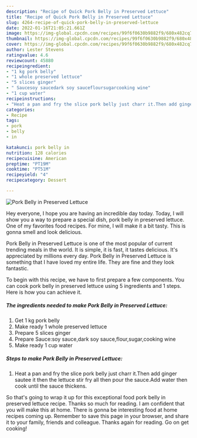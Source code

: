 ```yaml
---
description: "Recipe of Quick Pork Belly in Preserved Lettuce"
title: "Recipe of Quick Pork Belly in Preserved Lettuce"
slug: 4264-recipe-of-quick-pork-belly-in-preserved-lettuce
date: 2022-01-16T21:05:21.661Z
image: https://img-global.cpcdn.com/recipes/99f6f0630b9882f9/680x482cq70/pork-belly-in-preserved-lettuce-recipe-main-photo.jpg
thumbnail: https://img-global.cpcdn.com/recipes/99f6f0630b9882f9/680x482cq70/pork-belly-in-preserved-lettuce-recipe-main-photo.jpg
cover: https://img-global.cpcdn.com/recipes/99f6f0630b9882f9/680x482cq70/pork-belly-in-preserved-lettuce-recipe-main-photo.jpg
author: Lester Stevens
ratingvalue: 4.6
reviewcount: 45880
recipeingredient:
- "1 kg pork belly"
- "1 whole preserved lettuce"
- "5 slices ginger"
- " Saucesoy saucedark soy saucefloursugarcooking wine"
- "1 cup water"
recipeinstructions:
- "Heat a pan and fry the slice pork belly just charr it.Then add ginger sautee it then the lettuce stir fry all then pour the sauce.Add water then cook until the sauce thickens."
categories:
- Recipe
tags:
- pork
- belly
- in

katakunci: pork belly in 
nutrition: 128 calories
recipecuisine: American
preptime: "PT19M"
cooktime: "PT51M"
recipeyield: "4"
recipecategory: Dessert

---
```



![Pork Belly in Preserved Lettuce](https://img-global.cpcdn.com/recipes/99f6f0630b9882f9/680x482cq70/pork-belly-in-preserved-lettuce-recipe-main-photo.jpg)

Hey everyone, I hope you are having an incredible day today. Today, I will show you a way to prepare a special dish, pork belly in preserved lettuce. One of my favorites food recipes. For mine, I will make it a bit tasty. This is gonna smell and look delicious.

Pork Belly in Preserved Lettuce is one of the most popular of current trending meals in the world. It is simple, it is fast, it tastes delicious. It's appreciated by millions every day. Pork Belly in Preserved Lettuce is something that I have loved my entire life. They are fine and they look fantastic.




To begin with this recipe, we have to first prepare a few components. You can cook pork belly in preserved lettuce using 5 ingredients and 1 steps. Here is how you can achieve it.

<!--inarticleads1-->

##### The ingredients needed to make Pork Belly in Preserved Lettuce:

1. Get 1 kg pork belly
1. Make ready 1 whole preserved lettuce
1. Prepare 5 slices ginger
1. Prepare  Sauce:soy sauce,dark soy sauce,flour,sugar,cooking wine
1. Make ready 1 cup water




<!--inarticleads2-->

##### Steps to make Pork Belly in Preserved Lettuce:

1. Heat a pan and fry the slice pork belly just charr it.Then add ginger sautee it then the lettuce stir fry all then pour the sauce.Add water then cook until the sauce thickens.




So that's going to wrap it up for this exceptional food pork belly in preserved lettuce recipe. Thanks so much for reading. I am confident that you will make this at home. There is gonna be interesting food at home recipes coming up. Remember to save this page in your browser, and share it to your family, friends and colleague. Thanks again for reading. Go on get cooking!
